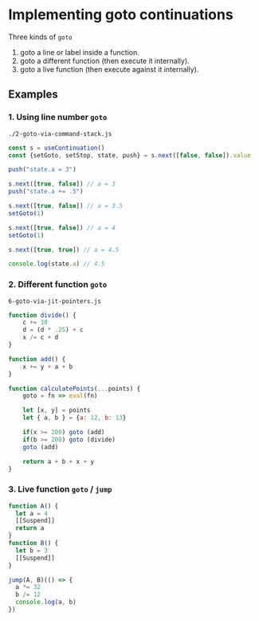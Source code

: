 # Implementing goto continuations
Three kinds of `goto`
1. goto a line or label inside a function.
2. goto a different function (then execute it internally).
3. goto a live function (then execute against it internally).
  
## Examples

### 1. Using line number `goto` 
`./2-goto-via-command-stack.js`
```js
const s = useContinuation()
const {setGoto, setStop, state, push} = s.next([false, false]).value

push("state.a = 3")

s.next([true, false]) // a = 3
push("state.a += .5")

s.next([true, false]) // a = 3.5
setGoto(1)

s.next([true, false]) // a = 4
setGoto(1)

s.next([true, true]) // a = 4.5

console.log(state.a) // 4.5
```
  
### 2. Different function `goto`
`6-goto-via-jit-pointers.js`
```js
function divide() {
    c += 10
    d = (d * .25) + c
    x /= c + d 
}

function add() {
    x += y + a + b
}

function calculatePoints(...points) {
    goto = fn => eval(fn)

    let [x, y] = points
    let { a, b } = {a: 12, b: 13}

    if(x >= 200) goto (add)
    if(b >= 200) goto (divide)
    goto (add)

    return a + b + x + y
}
```
  
### 3. Live function `goto` / `jump`
```js
function A() {
  let a = 4
  [[Suspend]]
  return a
}
function B() {
  let b = 3
  [[Suspend]]
}
```
```js
jump(A, B)(() => {  
  a *= 32
  b /= 12
  console.log(a, b)
})
```
